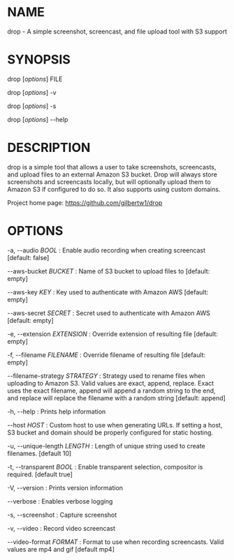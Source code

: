 # NAME

drop - A simple screenshot, screencast, and file upload tool with S3 support

# SYNOPSIS

drop [*options*] FILE

drop [*options*] -v

drop [*options*] -s

drop [*options*] --help


# DESCRIPTION

drop is a simple tool that allows a user to take screenshots, screencasts, and 
upload files to an external Amazon S3 bucket. Drop will always store screenshots
and screencasts locally, but will optionally upload them to Amazon S3 if configured
to do so. It also supports using custom domains.

Project home page: https://github.com/gilbertw1/drop

# OPTIONS

-a, --audio *BOOL*
: Enable audio recording when creating screencast
  [default: false]

--aws-bucket *BUCKET*
: Name of S3 bucket to upload files to
  [default: empty]

--aws-key *KEY*
: Key used to authenticate with Amazon AWS
  [default: empty]

--aws-secret *SECRET*
: Secret used to authenticate with Amazon AWS
  [default: empty]

-e, --extension *EXTENSION*
: Override extension of resulting file
  [default: empty]

-f, --filename *FILENAME*
: Override filename of resulting file
  [default: empty]

--filename-strategy *STRATEGY*
: Strategy used to rename files when uploading to Amazon S3. Valid values are exact, 
  append, replace. Exact uses the exact filename, append will append a random string 
  to the end, and replace will replace the filename with a random string
  [default: append]

-h, --help
: Prints help information

--host *HOST*
: Custom host to use when generating URLs. If setting a host, S3 bucket and domain 
  should be properly configured for static hosting.

-u, --unique-length *LENGTH*
: Length of unique string used to create filenames.
  [default 10]

-t, --transparent *BOOL*
: Enable transparent selection, compositor is required.
  [default true]

-V, --version
: Prints version information

--verbose
: Enables verbose logging

-s, --screenshot
: Capture screenshot

-v, --video
: Record video screencast

--video-format *FORMAT*
: Format to use when recording screencasts. Valid values are mp4 and gif
  [default mp4]
